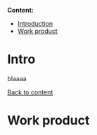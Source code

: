 **Content:**
 <a id="x"></a>
 - [Introduction](#1)
 - [Work product](#2)

 <a id="1"></a>
 
# Intro

blaaaa

[Back to content](#x)

 <a id="2"></a>

# Work product